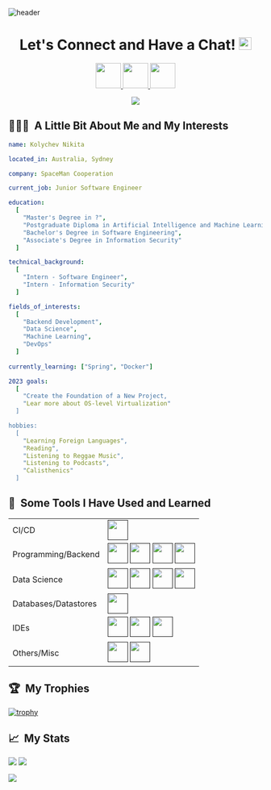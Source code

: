 ![header](https://capsule-render.vercel.app/api?type=waving&color=gradient&height=300&section=header&text=Hey%20there!&fontSize=90)

<h1 align="center">
  Let's Connect and Have a Chat!
  <img src="https://cdn3.iconfinder.com/data/icons/linecons-free-vector-icons-pack/32/bubble-512.png" height="25" width="25">
</h1>

<p align="center">
<a href="https://www.instagram.com/nikitakolychev/">
  <img src="https://user-images.githubusercontent.com/46517096/166974368-9798f39f-1f46-499c-b14e-81f0a3f83a06.png" height="50"/>
</a>
<a href="https://twitter.com/NikitaKolychev">
  <img src="https://cdn2.iconfinder.com/data/icons/social-media-2285/512/1_Twitter3_colored_svg-512.png" height="50"/>
</a>
<a href="https://www.facebook.com/nikita.kolychev.5/">
  <img src="https://cdn1.iconfinder.com/data/icons/social-media-2285/512/Colored_Facebook3_svg-512.png" height="50"/>
</a>
</p>

<p align="center">
  <img src="https://media4.giphy.com/media/Vd3MpH44gKBT2O5YGb/giphy.gif?cid=ecf05e47stk0pymnawk4vmhjj1zt21shigelq4mhvpf4gcmo&ep=v1_gifs_search&rid=giphy.gif&ct=g"/>
</p>

<h2>👨🏻‍💻 &nbsp;A Little Bit About Me and My Interests</h2>

```yaml
name: Kolychev Nikita

located_in: Australia, Sydney

company: SpaceMan Cooperation

current_job: Junior Software Engineer

education:
  [
    "Master's Degree in ?",
    "Postgraduate Diploma in Artificial Intelligence and Machine Learning",
    "Bachelor's Degree in Software Engineering",
    "Associate's Degree in Information Security"
  ]

technical_background:
  [
    "Intern - Software Engineer",
    "Intern - Information Security"
  ]

fields_of_interests:
  [
    "Backend Development",
    "Data Science",
    "Machine Learning",
    "DevOps"
  ]
 
currently_learning: ["Spring", "Docker"]

2023 goals:
  [
    "Create the Foundation of a New Project,
    "Lear more about OS-level Virtualization"
  ]

hobbies:
  [
    "Learning Foreign Languages",
    "Reading",
    "Listening to Reggae Music",
    "Listening to Podcasts",
    "Calisthenics"
  ]
```

<h2>🚀 &nbsp;Some Tools I Have Used and Learned</h2>

<table>
   <tr>
     <td>CI/CD</td>
     <td>
       <a href=""><img src="https://cdn.jsdelivr.net/gh/devicons/devicon/icons/github/github-original.svg" width="40" height="40"/></a>
     </td>
  </tr>
  <tr>
    <td>Programming/Backend</td>
    <td>
      <a href=""><img src="https://cdn.jsdelivr.net/gh/devicons/devicon/icons/java/java-original.svg" width="40" height="40"/></a>
      <a href=""><img src="https://cdn.jsdelivr.net/gh/devicons/devicon/icons/spring/spring-original.svg" width="40" height="40"/></a>
      <a href=""><img src="https://cdn.jsdelivr.net/gh/devicons/devicon/icons/python/python-original.svg" width="40" height="40"/></a>
      <a href=""><img src="https://cdn.jsdelivr.net/gh/devicons/devicon/icons/cplusplus/cplusplus-original.svg" width="40" height="40"/></a>
    </td>
  </tr>
  <tr>
    <td>Data Science</td>
    <td>
      <a href=""><img src="https://cdn.jsdelivr.net/gh/devicons/devicon/icons/jupyter/jupyter-original.svg" width="40" height="40"/></a>
      <a href=""><img src="https://cdn.jsdelivr.net/gh/devicons/devicon/icons/numpy/numpy-original.svg" width="40" height="40"/></a>
      <a href=""><img src="https://cdn.jsdelivr.net/gh/devicons/devicon/icons/pandas/pandas-original.svg" width="40" height="40"/></a>
      <a href=""><img src="https://cdn.jsdelivr.net/gh/devicons/devicon/icons/tensorflow/tensorflow-original.svg" width="40" height="40"/></a>
    </td>
  </tr>
  <tr>
    <td>Databases/Datastores</td>
    <td>
      <a href=""><img src="https://cdn.jsdelivr.net/gh/devicons/devicon/icons/postgresql/postgresql-original.svg" width="40" height="40"/></a>
    </td>
  </tr>
<!--   <tr>
    <td>Testing</td>
    <td>
      <a href=""><img src="" width="40" height="40"/></a>
    </td>
  </tr> -->
    <tr>
    <td>IDEs</td>
    <td>
      <a href=""><img src="https://cdn.jsdelivr.net/gh/devicons/devicon/icons/intellij/intellij-original.svg" width="40" height="40"/></a>
      <a href=""><img src="https://cdn.jsdelivr.net/gh/devicons/devicon/icons/pycharm/pycharm-original.svg" width="40" height="40"/></a>
      <a href=""><img src="https://cdn.jsdelivr.net/gh/devicons/devicon/icons/vscode/vscode-original.svg" width="40" height="40"/></a>
    </td>
  </tr>
    <tr>
    <td>Others/Misc</td>
    <td>
      <a href=""><img src="https://cdn.jsdelivr.net/gh/devicons/devicon/icons/tomcat/tomcat-original.svg" width="40" height="40"/></a>
      <a href=""><img src="https://cdn.jsdelivr.net/gh/devicons/devicon/icons/git/git-original.svg" width="40" height="40"/></a>
    </td>
  </tr>
</table>

<h2>🏆 &nbsp;My Trophies</h2>

[![trophy](https://github-profile-trophy.vercel.app/?username=TheSpaceMan915&margin-w=15)](https://github.com/ryo-ma/github-profile-trophy)

<h2>📈 &nbsp;My Stats</h2>

<p>
  <img src="https://github-readme-streak-stats.herokuapp.com/?user=TheSpaceMan915"/>
  <img src="https://github-readme-stats.vercel.app/api/top-langs/?username=TheSpaceMan915&layout=compact&hide=jupyter%20notebook,html,css,c%23#"/>
</p>
<p>
  <img src="https://github-readme-stats.vercel.app/api?username=TheSpaceMan915&count_private=true&show_icons=true"/>
</p>

<!-- ### Hi there 👋

<a href=""><img src="" width="40" height="40"/></a>

                                        

# Let's connect and have a chat!![chat icon](https://cdn3.iconfinder.com/data/icons/linecons-free-vector-icons-pack/32/bubble-512.png)

### :fire: My Stats :
[![GitHub Streak](http://github-readme-streak-stats.herokuapp.com?user=TheSpaceMan915&theme=dark&background=000000)](https://git.io/streak-stats)<br>
[![Top Langs](https://github-readme-stats.vercel.app/api/top-langs/?username=TheSpaceMan915&layout=compact&theme=vision-friendly-dark)](https://github.com/anuraghazra/github-readme-stats)
-->

<!--
**TheSpaceMan915/TheSpaceMan915** is a ✨ _special_ ✨ repository because its `README.md` (this file) appears on your GitHub profile.

Here are some ideas to get you started:

- 🔭 I’m currently working on ...
- 🌱 I’m currently learning ...
- 👯 I’m looking to collaborate on ...
- 🤔 I’m looking for help with ...
- 💬 Ask me about ...
- 📫 How to reach me: ...
- 😄 Pronouns: ...
- ⚡ Fun fact: ...
-->

